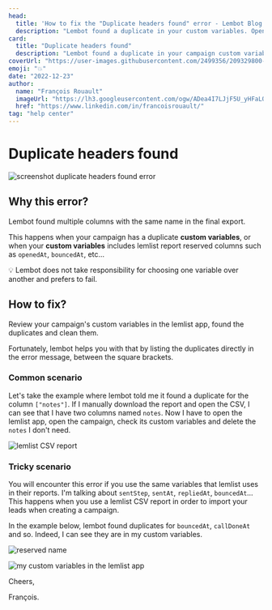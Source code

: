 ```yaml
---
head:
  title: 'How to fix the "Duplicate headers found" error - Lembot Blog'
  description: "Lembot found a duplicate in your custom variables. Open your campaign in the lemlist dashboard, review your custom variables and delete the duplicate."
card:
  title: "Duplicate headers found"
  description: "Lembot found a duplicate in your campaign custom variables. Review your custom variables in your Lemlist dashboard, found the duplicate and remove it."
coverUrl: "https://user-images.githubusercontent.com/2499356/209329800-3f3935ac-c184-4ecc-8399-8e2019775d7b.jpg"
emoji: "💥"
date: "2022-12-23"
author:
  name: "François Rouault"
  imageUrl: "https://lh3.googleusercontent.com/ogw/ADea4I7LJjF5U_yHFaLQIoNCysLkiEHPLHnWKxj0i1SadVY=s32-c-mo"
  href: "https://www.linkedin.com/in/francoisrouault/"
tag: "help center"
---
```


# Duplicate headers found

![screenshot duplicate headers found error](https://user-images.githubusercontent.com/2499356/209323620-cec70d39-324c-4cc3-a2ce-b55b9e7d6c21.jpg)

## Why this error?

Lembot found multiple columns with the same name in the final export.

This happens when your campaign has a duplicate **custom variables**, or when your **custom variables** includes lemlist report reserved columns such as `openedAt`, `bouncedAt`, etc...

💡 Lembot does not take responsibility for choosing one variable over another and prefers to fail.

## How to fix?

Review your campaign's custom variables in the lemlist app, found the duplicates and clean them.

Fortunately, lembot helps you with that by listing the duplicates directly in the error message, between the square brackets.

### Common scenario

Let's take the example where lembot told me it found a duplicate for the column `["notes"]`. If I manually download the report and open the CSV, I can see that I have two columns named `notes`. Now I have to open the lemlist app, open the campaign, check its custom variables and delete the `notes` I don't need.

![lemlist CSV report](https://user-images.githubusercontent.com/2499356/209316545-d0403326-e467-411f-a7e2-314c2690d485.jpg)

### Tricky scenario

You will encounter this error if you use the same variables that lemlist uses in their reports. I'm talking about `sentStep`, `sentAt`, `repliedAt`, `bouncedAt`... This happens when you use a lemlist CSV report in order to import your leads when creating a campaign.

In the example below, lembot found duplicates for `bouncedAt`, `callDoneAt` and so. Indeed, I can see they are in my custom variables.

![reserved name](https://user-images.githubusercontent.com/2499356/209301742-942810f8-9436-4e5e-b358-0b5b41f94f18.jpg)

![my custom variables in the lemlist app](https://user-images.githubusercontent.com/2499356/209301527-d18c4623-5864-4ebb-8547-c0c62b432a4c.jpg)

Cheers,

François.
